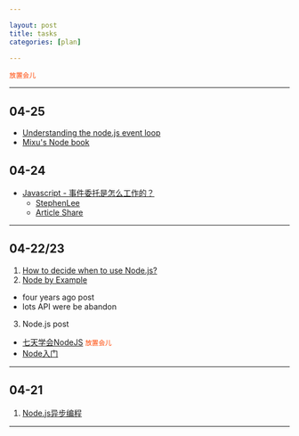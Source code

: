 ```yaml
---

layout: post
title: tasks
categories: [plan]

---
```


<i class="icon-ok"></i>
<i class="icon-tasks"></i>
<i class="icon-reomve"></i>
<code style="color:#f40">放置会儿</code>

---

## 04-25
  * [Understanding the node.js event loop](http://blog.mixu.net/2011/02/01/understanding-the-node-js-event-loop/)
  * <i class="icon-tasks"></i>[Mixu's Node book](http://book.mixu.net/node/ch2.html)


## 04-24
  * <i class="icon-ok"></i> [Javascript - 事件委托是怎么工作的？](http://blog.segmentfault.com/stephenlee/1190000000473293)
    * <i class="icon-tasks"></i> [StephenLee](http://segmentfault.com/u/stephenlee)
    * <i class="icon-tasks"></i> [Article Share](http://jboat.diandian.com/)

---

## 04-22/23
  1. <i class="icon-ok"></i> [How to decide when to use Node.js?](http://stackoverflow.com/questions/5062614/how-to-decide-when-to-use-node-js)
  2. <i class="icon-remove"></i> [Node by Example](http://blog.osbutler.com/categories/node-by-example/?page=3)
   * four years ago post
   * lots API were be abandon
  3. <i class="icon-tasks"></i> Node.js post
   * [七天学会NodeJS](http://nqdeng.github.io/7-days-nodejs/)
<code style="color:#f40">放置会儿</code>
   * <i class="icon-ok"></i> [Node入门](http://www.nodebeginner.org/index-zh-cn.html) <i class="icon-thumbs-up"></i>


---

## 04-21
  1. <i class="icon-ok"></i> [Node.js异步编程](http://www.infoq.com/cn/news/2011/09/nodejs-async-code)

---

